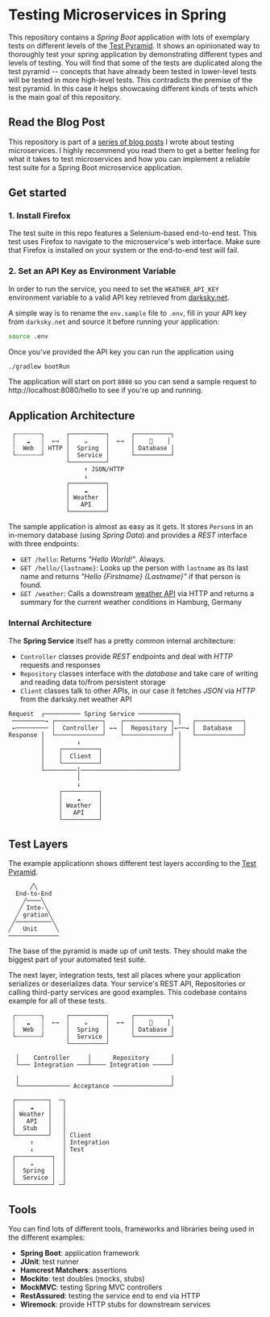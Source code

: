 # Testing Microservices in Spring
This repository contains a *Spring Boot* application with lots of exemplary tests on different levels of the [Test Pyramid](https://martinfowler.com/bliki/TestPyramid.html). It shows an opinionated way to thoroughly test your spring application by demonstrating different types and levels of testing. You will find that some of the tests are duplicated along the test pyramid -- concepts that have already been tested in lower-level tests will be tested in more high-level tests. This contradicts the premise of the test pyramid. In this case it helps showcasing different kinds of tests which is the main goal of this repository.

## Read the Blog Post
This repository is part of a [series of blog posts](http://www.hamvocke.com/blog/testing-microservices/) I wrote about testing microservices. I highly recommend you read them to get a better feeling for what it takes to test microservices and how you can implement a reliable test suite for a Spring Boot microservice application.

## Get started

### 1. Install Firefox
The test suite in this repo features a Selenium-based end-to-end test. This test uses Firefox to navigate to the microservice's web interface. Make sure that Firefox is installed on your system or the end-to-end test will fail.

### 2. Set an API Key as Environment Variable
In order to run the service, you need to set the `WEATHER_API_KEY` environment variable to a valid API key retrieved from [darksky.net](http://darksky.net).

A simple way is to rename the `env.sample` file to `.env`, fill in your API key from `darksky.net` and source it before running your application:

```bash
source .env
```

Once you've provided the API key you can run the application using

```bash
./gradlew bootRun
```

The application will start on port `8080` so you can send a sample request to http://localhost:8080/hello to see if you're up and running.


## Application Architecture

```
 ╭┄┄┄┄┄┄┄╮      ┌──────────┐      ┌──────────┐
 ┆   ☁   ┆  ←→  │    ☕     │  ←→  │    💾    │
 ┆  Web  ┆ HTTP │  Spring  │      │ Database │
 ╰┄┄┄┄┄┄┄╯      │  Service │      └──────────┘
                └──────────┘
                     ↑ JSON/HTTP
                     ↓
                ┌──────────┐
                │    ☁     │
                │ Weather  │
                │   API    │
                └──────────┘
```

The sample application is almost as easy as it gets. It stores `Person`s in an in-memory database (using _Spring Data_) and provides a _REST_ interface with three endpoints:

  * `GET /hello`: Returns _"Hello World!"_. Always.
  * `GET /hello/{lastname}`: Looks up the person with `lastname` as its last name and returns _"Hello {Firstname} {Lastname}"_ if that person is found.
  * `GET /weather`: Calls a downstream [weather API](https://darksky.net) via HTTP and returns a summary for the current weather conditions in Hamburg, Germany

### Internal Architecture
The **Spring Service** itself has a pretty common internal architecture:

  * `Controller` classes provide _REST_ endpoints and deal with _HTTP_ requests and responses
  * `Repository` classes interface with the _database_ and take care of writing and reading data to/from persistent storage
  * `Client` classes talk to other APIs, in our case it fetches _JSON_ via _HTTP_ from the darksky.net weather API


  ```
  Request  ┌────────── Spring Service ───────────┐
   ─────────→ ┌─────────────┐    ┌─────────────┐ │   ┌─────────────┐
   ←───────── │  Controller │ ←→ │  Repository │←──→ │  Database   │
  Response │  └─────────────┘    └─────────────┘ │   └─────────────┘
           │         ↓                           │
           │    ┌──────────┐                     │
           │    │  Client  │                     │
           │    └──────────┘                     │
           └─────────│───────────────────────────┘
                     │
                     ↓   
                ┌──────────┐
                │    ☁     │
                │ Weather  │
                │   API    │
                └──────────┘
  ```  

## Test Layers
The example applicationn shows different test layers according to the [Test Pyramid](https://martinfowler.com/bliki/TestPyramid.html).

```
      ╱╲
  End-to-End
    ╱────╲
   ╱ Inte-╲
  ╱ gration╲
 ╱──────────╲
╱   Unit     ╲
──────────────
```

The base of the pyramid is made up of unit tests. They should make the biggest part of your automated test suite.

The next layer, integration tests, test all places where your application serializes or deserializes data. Your service's REST API, Repositories or calling third-party services are good examples. This codebase contains example for all of these tests.

```
 ╭┄┄┄┄┄┄┄╮      ┌──────────┐      ┌──────────┐
 ┆   ☁   ┆  ←→  │    ☕     │  ←→  │    💾    │
 ┆  Web  ┆      │  Spring  │      │ Database │
 ╰┄┄┄┄┄┄┄╯      │  Service │      └──────────┘
                └──────────┘

  │    Controller     │      Repository      │
  └─── Integration ───┴──── Integration ─────┘

  │                                          │
  └────────────── Acceptance ────────────────┘               
```

```
 ┌─────────┐  ─┐
 │    ☁    │   │
 │ Weather │   │
 │   API   │   │
 │  Stub   │   │
 └─────────┘   │ Client
      ↑        │ Integration
      ↓        │ Test
 ┌──────────┐  │
 │    ☕     │  │
 │  Spring  │  │
 │  Service │  │
 └──────────┘ ─┘
```

## Tools
You can find lots of different tools, frameworks and libraries being used in the different examples:

  * **Spring Boot**: application framework
  * **JUnit**: test runner
  * **Hamcrest Matchers**: assertions
  * **Mockito**: test doubles (mocks, stubs)
  * **MockMVC**: testing Spring MVC controllers
  * **RestAssured**: testing the service end to end via HTTP
  * **Wiremock**: provide HTTP stubs for downstream services

